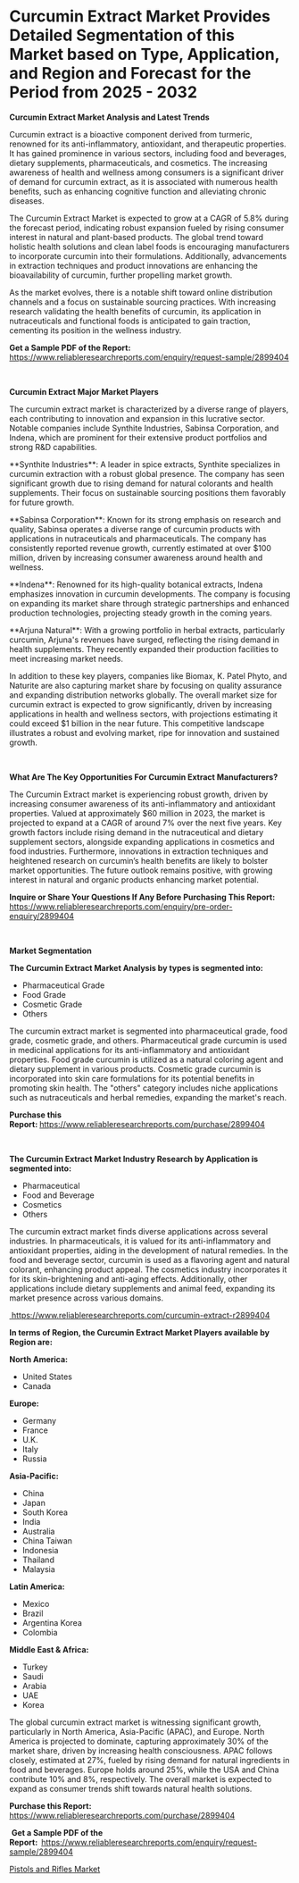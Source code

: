 <p><h1>Curcumin Extract Market Provides Detailed Segmentation of this Market based on Type, Application, and Region and Forecast for the Period from 2025 - 2032</h1></p><p><strong>Curcumin Extract Market Analysis and Latest Trends</strong></p>
<p><p>Curcumin extract is a bioactive component derived from turmeric, renowned for its anti-inflammatory, antioxidant, and therapeutic properties. It has gained prominence in various sectors, including food and beverages, dietary supplements, pharmaceuticals, and cosmetics. The increasing awareness of health and wellness among consumers is a significant driver of demand for curcumin extract, as it is associated with numerous health benefits, such as enhancing cognitive function and alleviating chronic diseases.</p><p>The Curcumin Extract Market is expected to grow at a CAGR of 5.8% during the forecast period, indicating robust expansion fueled by rising consumer interest in natural and plant-based products. The global trend toward holistic health solutions and clean label foods is encouraging manufacturers to incorporate curcumin into their formulations. Additionally, advancements in extraction techniques and product innovations are enhancing the bioavailability of curcumin, further propelling market growth. </p><p>As the market evolves, there is a notable shift toward online distribution channels and a focus on sustainable sourcing practices. With increasing research validating the health benefits of curcumin, its application in nutraceuticals and functional foods is anticipated to gain traction, cementing its position in the wellness industry.</p></p>
<p><strong>Get a Sample PDF of the Report:&nbsp;</strong> <a href="https://www.reliableresearchreports.com/enquiry/request-sample/2899404?utm_campaign=3383&utm_medium=2&utm_source=Github&utm_content=ia&utm_term=15032025&utm_id=curcumin-extract">https://www.reliableresearchreports.com/enquiry/request-sample/2899404</a></p>
<p>&nbsp;</p>
<p><strong>Curcumin Extract Major Market Players</strong></p>
<p><p>The curcumin extract market is characterized by a diverse range of players, each contributing to innovation and expansion in this lucrative sector. Notable companies include Synthite Industries, Sabinsa Corporation, and Indena, which are prominent for their extensive product portfolios and strong R&D capabilities.</p><p>**Synthite Industries**: A leader in spice extracts, Synthite specializes in curcumin extraction with a robust global presence. The company has seen significant growth due to rising demand for natural colorants and health supplements. Their focus on sustainable sourcing positions them favorably for future growth.</p><p>**Sabinsa Corporation**: Known for its strong emphasis on research and quality, Sabinsa operates a diverse range of curcumin products with applications in nutraceuticals and pharmaceuticals. The company has consistently reported revenue growth, currently estimated at over $100 million, driven by increasing consumer awareness around health and wellness.</p><p>**Indena**: Renowned for its high-quality botanical extracts, Indena emphasizes innovation in curcumin developments. The company is focusing on expanding its market share through strategic partnerships and enhanced production technologies, projecting steady growth in the coming years.</p><p>**Arjuna Natural**: With a growing portfolio in herbal extracts, particularly curcumin, Arjuna's revenues have surged, reflecting the rising demand in health supplements. They recently expanded their production facilities to meet increasing market needs.</p><p>In addition to these key players, companies like Biomax, K. Patel Phyto, and Naturite are also capturing market share by focusing on quality assurance and expanding distribution networks globally. The overall market size for curcumin extract is expected to grow significantly, driven by increasing applications in health and wellness sectors, with projections estimating it could exceed $1 billion in the near future. This competitive landscape illustrates a robust and evolving market, ripe for innovation and sustained growth.</p></p>
<p>&nbsp;</p>
<p><strong>What Are The Key Opportunities For Curcumin Extract Manufacturers?</strong></p>
<p><p>The Curcumin Extract market is experiencing robust growth, driven by increasing consumer awareness of its anti-inflammatory and antioxidant properties. Valued at approximately $60 million in 2023, the market is projected to expand at a CAGR of around 7% over the next five years. Key growth factors include rising demand in the nutraceutical and dietary supplement sectors, alongside expanding applications in cosmetics and food industries. Furthermore, innovations in extraction techniques and heightened research on curcumin’s health benefits are likely to bolster market opportunities. The future outlook remains positive, with growing interest in natural and organic products enhancing market potential.</p></p>
<p><strong>Inquire or Share Your Questions If Any Before Purchasing This Report:</strong> <a href="https://www.reliableresearchreports.com/enquiry/pre-order-enquiry/2899404?utm_campaign=3383&utm_medium=2&utm_source=Github&utm_content=ia&utm_term=15032025&utm_id=curcumin-extract">https://www.reliableresearchreports.com/enquiry/pre-order-enquiry/2899404</a></p>
<p>&nbsp;</p>
<p><strong>Market Segmentation</strong></p>
<p><strong>The Curcumin Extract Market Analysis by types is segmented into:</strong></p>
<p><ul><li>Pharmaceutical Grade</li><li>Food Grade</li><li>Cosmetic Grade</li><li>Others</li></ul></p>
<p><p>The curcumin extract market is segmented into pharmaceutical grade, food grade, cosmetic grade, and others. Pharmaceutical grade curcumin is used in medicinal applications for its anti-inflammatory and antioxidant properties. Food grade curcumin is utilized as a natural coloring agent and dietary supplement in various products. Cosmetic grade curcumin is incorporated into skin care formulations for its potential benefits in promoting skin health. The "others" category includes niche applications such as nutraceuticals and herbal remedies, expanding the market's reach.</p></p>
<p><strong>Purchase this Report:&nbsp;</strong><a href="https://www.reliableresearchreports.com/purchase/2899404?utm_campaign=3383&utm_medium=2&utm_source=Github&utm_content=ia&utm_term=15032025&utm_id=curcumin-extract">https://www.reliableresearchreports.com/purchase/2899404</a></p>
<p>&nbsp;</p>
<p><strong>The Curcumin Extract Market Industry Research by Application is segmented into:</strong></p>
<p><ul><li>Pharmaceutical</li><li>Food and Beverage</li><li>Cosmetics</li><li>Others</li></ul></p>
<p><p>The curcumin extract market finds diverse applications across several industries. In pharmaceuticals, it is valued for its anti-inflammatory and antioxidant properties, aiding in the development of natural remedies. In the food and beverage sector, curcumin is used as a flavoring agent and natural colorant, enhancing product appeal. The cosmetics industry incorporates it for its skin-brightening and anti-aging effects. Additionally, other applications include dietary supplements and animal feed, expanding its market presence across various domains.</p></p>
<p><a href="https://www.reliableresearchreports.com/curcumin-extract-r2899404?utm_campaign=3383&utm_medium=2&utm_source=Github&utm_content=ia&utm_term=15032025&utm_id=curcumin-extract">&nbsp;https://www.reliableresearchreports.com/curcumin-extract-r2899404</a></p>
<p><strong>In terms of Region, the Curcumin Extract Market Players available by Region are:</strong></p>
<p>
    <p> <strong> North America: </strong>
        <ul>
            <li>United States</li>
            <li>Canada</li>
        </ul>
        </p> 
    <p> <strong> Europe: </strong>
        <ul>
            <li>Germany</li>
            <li>France</li>
            <li>U.K.</li>
            <li>Italy</li>
            <li>Russia</li>
        </ul>
        </p> 
    <p> <strong> Asia-Pacific: </strong>
        <ul>
            <li>China</li>
            <li>Japan</li>
            <li>South Korea</li>
            <li>India</li>
            <li>Australia</li>
            <li>China Taiwan</li>
            <li>Indonesia</li>
            <li>Thailand</li>
            <li>Malaysia</li>
        </ul>
        </p> 
    <p> <strong> Latin America: </strong>
        <ul>
            <li>Mexico</li>
            <li>Brazil</li>
            <li>Argentina Korea</li>
            <li>Colombia</li>
        </ul>
        </p> 
    <p> <strong> Middle East & Africa: </strong>
        <ul>
            <li>Turkey</li>
            <li>Saudi</li>
            <li>Arabia</li>
            <li>UAE</li>
            <li>Korea</li>
        </ul>
    </p>
    </p>
<p><p>The global curcumin extract market is witnessing significant growth, particularly in North America, Asia-Pacific (APAC), and Europe. North America is projected to dominate, capturing approximately 30% of the market share, driven by increasing health consciousness. APAC follows closely, estimated at 27%, fueled by rising demand for natural ingredients in food and beverages. Europe holds around 25%, while the USA and China contribute 10% and 8%, respectively. The overall market is expected to expand as consumer trends shift towards natural health solutions.</p></p>
<p><strong>Purchase this Report: </strong><a href="https://www.reliableresearchreports.com/purchase/2899404?utm_campaign=3383&utm_medium=2&utm_source=Github&utm_content=ia&utm_term=15032025&utm_id=curcumin-extract">https://www.reliableresearchreports.com/purchase/2899404</a></p>
<p>&nbsp;<strong>Get a Sample PDF of the Report:&nbsp;&nbsp;</strong><a href="https://www.reliableresearchreports.com/enquiry/request-sample/2899404?utm_campaign=3383&utm_medium=2&utm_source=Github&utm_content=ia&utm_term=15032025&utm_id=curcumin-extract">https://www.reliableresearchreports.com/enquiry/request-sample/2899404</a></p>
<p><strong></strong></p>
<p><p><a href="https://github.com/samesdufloiw/Market-Research-Report-List-1/blob/main/pistols-and-rifles-market.md?utm_campaign=3383&utm_medium=2&utm_source=Github&utm_content=ia&utm_term=15032025&utm_id=curcumin-extract">Pistols and Rifles Market</a></p></p>